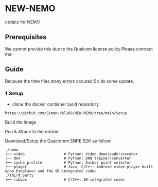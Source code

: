 # NEW-NEMO
update for NEMO

## Prerequisites
We cannot provide this due to the Qualcom license policy.Please contract me!
## Guide
Because the time flies,many errors occured.So do some update.
### 1.Setup
* clone the docker contianer build repository
```
https://github.com/Simon-del168/NEW-NEMO/tree/main/Setup
```
Build the image

Run & Attach to the docker

Download/Setup the Qualcomm SNPE SDK as follow:
```
./nemo
├── video                  # Python: Video downloader/encoder
├── dnn                    # Python: DNN trainer/converter
├── cache_profile          # Python: Anchor point selector
├── player                 # Java, C/C++: Android video player built upon Exoplayer and the SR-integrated codec
./third_party
├── libvpx                 # C/C++: SR-integrated codec
```
